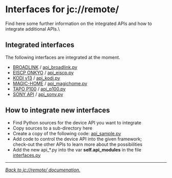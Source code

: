 # Interfaces for jc://remote/

Find here some further information on the integrated APIs and how to integrate additional APIs.\

## Integrated interfaces

The following interfaces are integrated at the moment. 

* [BROADLINK](broadlink/README.md) / [api_broadlink.py](api_broadlink.py)
* [EISCP ONKYO](eiscp/README.md) / [api_eiscp.py](api_eiscp.py)
* [KODI v13](kodi/README.md) / [api_kodi.py](api_kodi.py)
* [MAGIC-HOME](magichome/README.md) / [api_magichome.py](api_magichome.py)
* [TAPO P100](p100/README.md) / [api_p100.py](api_p100.py)
* [SONY API](sonyapi/README.md) / [api_sony.py](api_sony.py)

## How to integrate new interfaces

* Find Python sources for the device API you want to integrate
* Copy sources to a sub-directory here
* Create a copy of the following code: [api_sample.py](api_sample.py)
* Add code to control the device API into the given framework; \
  check-out the other APIs to learn more about the possibilities
* Add the new api_*.py into the var **self.api_modules** in the file [interfaces.py](interfaces.py)


--------

_[Back to jc://remote/ documenation.](../../README.md)_
